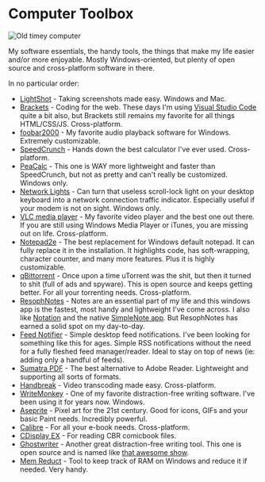 # Computer Toolbox

![Old timey computer](https://i.imgur.com/OwXOCRw.png)

My software essentials, the handy tools, the things that make my life easier and/or more enjoyable. Mostly Windows-oriented, but plenty of open source and cross-platform software in there.

In no particular order:

- [LightShot](https://app.prntscr.com/en/index.html) - Taking screenshots made easy. Windows and Mac.
- [Brackets](http://brackets.io/) - Coding for the web. These days I'm using [Visual Studio Code](https://code.visualstudio.com/) quite a bit also, but Brackets still remains my favorite for all things HTML/CSS/JS. Cross-platform.
- [foobar2000](http://www.foobar2000.org/) - My favorite audio playback software for Windows. Extremely customizable. 
- [SpeedCrunch](https://speedcrunch.org/) - Hands down the best calculator I've ever used. Cross-platform.
- [PeaCalc](https://github.com/JdSchlachter/PeaCalc/) - This one is WAY more lightweight and faster than SpeedCrunch, but not as pretty and can't really be customized. Windows only.
- [Network Lights](http://www.itsamples.com/network-lights.html) - Can turn that useless scroll-lock light on your desktop keyboard into a network connection traffic indicator. Especially useful if your modem is not on sight. Windows only.
- [VLC media player](https://www.videolan.org/vlc/index.html) - My favorite video player and the best one out there. If you are still using Windows Media Player or iTunes, you are missing out on life. Cross-platform.
- [Notepad2e](https://github.com/ProgerXP/Notepad2e) - The best replacement for Windows default notepad. It can fully replace it in the installation. It highlights code, has soft-wrapping, character counter, and many more features. Plus it is highly customizable.
- [qBittorrent](https://www.qbittorrent.org/) - Once upon a time uTorrent was the shit, but then it turned to shit (full of ads and spyware). This is open source and keeps getting better. For all your torrenting needs. Cross-platform.
- [ResophNotes](http://www.resoph.com/ResophNotes/Welcome.html) - Notes are an essential part of my life and this windows app is the fastest, most handy and lightweight I've come across. I also like [Notation](https://www.getnotation.com/) and the native [SimpleNote app](https://simplenote.com/). But ResophNotes has earned a solid spot on my day-to-day.
- [Feed Notifier](https://github.com/fogleman/FeedNotifier) - Simple desktop feed notifications. I've been looking for something like this for ages. Simple RSS notifications without the need for a fully fleshed feed manager/reader. Ideal to stay on top of news (ie: adding only a handful of feeds).
- [Sumatra PDF](https://www.sumatrapdfreader.org/free-pdf-reader.html) - The best alternative to Adobe Reader. Lightweight and supporting all sorts of formats.
- [Handbreak](https://handbrake.fr/) - Video transcoding made easy. Cross-platform.
- [WriteMonkey](http://writemonkey.com/) - One of my favorite distraction-free writing software. I've been using it for years now. Windows.
- [Aseprite](https://www.aseprite.org/) - Pixel art for the 21st century. Good for icons, GIFs and your basic Paint needs. Incredibly powerful.
- [Calibre](https://calibre-ebook.com/) - For all your e-book needs. Cross-platform.
- [CDisplay EX](http://www.cdisplayex.com/) - For reading CBR comicbook files.
- [Ghostwriter](https://wereturtle.github.io/ghostwriter/) - Another great distraction-free writing tool. This one is open source and is named like [that awesome show](https://www.youtube.com/watch?v=ewRAVRgPngg).
- [Mem Reduct](https://github.com/henrypp/memreduct) - Tool to keep track of RAM on Windows and reduce it if needed. Very handy.
